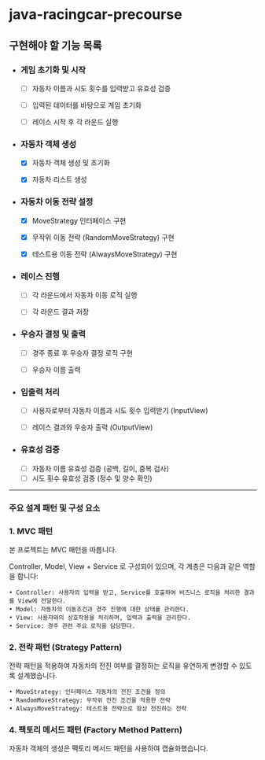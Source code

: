 # java-racingcar-precourse

## 구현해야 할 기능 목록

- ### 게임 초기화 및 시작
    - [ ] 자동차 이름과 시도 횟수를 입력받고 유효성 검증
    - [ ] 입력된 데이터를 바탕으로 게임 초기화
    - [ ] 레이스 시작 후 각 라운드 실행
  

- ### 자동차 객체 생성
    - [x] 자동차 객체 생성 및 초기화
    - [x] 자동차 리스트 생성
  

- ### 자동차 이동 전략 설정
    - [x] MoveStrategy 인터페이스 구현
    - [x] 무작위 이동 전략 (RandomMoveStrategy) 구현
    - [x] 테스트용 이동 전략 (AlwaysMoveStrategy) 구현


- ### 레이스 진행
    - [ ] 각 라운드에서 자동차 이동 로직 실행
    - [ ] 각 라운드 결과 저장
  

- ### 우승자 결정 및 출력
    - [ ] 경주 종료 후 우승자 결정 로직 구현
    - [ ] 우승자 이름 출력
  

- ### 입출력 처리
    - [ ] 사용자로부터 자동차 이름과 시도 횟수 입력받기 (InputView)
    - [ ] 레이스 결과와 우승자 출력 (OutputView)
  

- ### 유효성 검증
    - [ ] 자동차 이름 유효성 검증 (공백, 길이, 중복 검사)
    - [ ] 시도 횟수 유효성 검증 (정수 및 양수 확인)

---
### 주요 설계 패턴 및 구성 요소

### 1. MVC 패턴

본 프로젝트는 MVC 패턴을 따릅니다. 

Controller, Model, View + Service 로 구성되어 있으며, 각 계층은 다음과 같은 역할을 합니다:

	• Controller: 사용자의 입력을 받고, Service를 호출하여 비즈니스 로직을 처리한 결과를 View에 전달한다.
	• Model: 자동차의 이동조건과 경주 진행에 대한 상태를 관리한다.
	• View: 사용자와의 상호작용을 처리하며, 입력과 출력을 관리한다.
    • Service: 경주 관련 주요 로직을 담당한다.


### 2. 전략 패턴 (Strategy Pattern)

전략 패턴을 적용하여 자동차의 전진 여부를 결정하는 로직을 유연하게 변경할 수 있도록 설계했습니다.

	• MoveStrategy: 인터페이스 자동차의 전진 조건을 정의
	• RandomMoveStrategy: 무작위 전진 조건을 적용한 전략
	• AlwaysMoveStrategy: 테스트용 전략으로 항상 전진하는 전략

### 4. 팩토리 메서드 패턴 (Factory Method Pattern)

자동차 객체의 생성은 팩토리 메서드 패턴을 사용하여 캡슐화했습니다.

